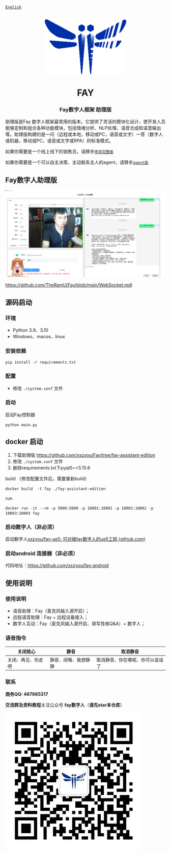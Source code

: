 [`English`](https://github.com/xszyou/Fay/blob/main/README_EN.md) 

<div align="center">
    <br>
    <img src="readme/icon.png" alt="Fay">
    <h1>FAY</h1>
	<h3>Fay数字人框架 助理版 </h3>
</div>



助理版是Fay 数字人框架最常用的版本。它提供了灵活的模块化设计，使开发人员能够定制和组合各种功能模块，包括情绪分析、NLP处理、语音合成和语音输出等。助理版构建的是一问（远程或本地，移动或PC，语音或文字）一答（数字人或机器，移动或PC，语音或文字或RPA）的标准模式。



如果你需要是一个线上线下的销售员，请移步[`带货完整版`](https://github.com/xszyou/Fay/tree/fay-sales-edition)  

如果你需要是一个可以自主决策、主动联系主人的agent，请移步[`agent版`](https://github.com/xszyou/Fay/tree/fay-agent-edition)                      

## **Fay数字人助理版**



![](readme/controller.png)

https://github.com/TheRamU/Fay/blob/main/WebSocket.md)


## **源码启动**


### **环境** 
- Python 3.9、3.10
- Windows、macos、linux

### **安装依赖**

```shell
pip install -r requirements.txt
```

### **配置**
+ 修改 `./system.conf` 文件

### **启动**
启动Fay控制器
```shell
python main.py
```

## **docker 启动**
1. 下载助理版
https://github.com/xszyou/Fay/tree/fay-assistant-edition
2.  修改 `./system.conf` 文件
3. 删除requirements.txt下pyqt5~=5.15.6

build （修改配置文件后，需要重新build）
```shell
docker build  -t fay ./fay-assistant-edition
```
run
```shell
docker run -it --rm -p 5000:5000 -p 10001:10001 -p 10002:10002 -p 10003:10003 fay
```
### **启动数字人（非必须）**
启动数字人[xszyou/fay-ue5: 可对接fay数字人的ue5工程 (github.com)](https://github.com/xszyou/fay-ue5)


### **启动android 连接器（非必须）**
代码地址：https://github.com/xszyou/fay-android


## **使用说明**


### **使用说明**

+ 语音助理：Fay（麦克风输入源开启）；
+ 远程语音助理：Fay + 远程设备接入；
+ 数字人互动：Fay（麦克风输入源开启、填写性格Q&A）+ 数字人；


### **语音指令**

| 关闭核心                  | 静音                       | 取消静音                                                         |
| ------------------------- | -------------------------- | ------------------------------------------------------------ |
| 关闭、再见、你走吧   | 静音、闭嘴、我想静静        |   取消静音、你在哪呢、你可以说话了                            |



### **联系**

**商务QQ: 467665317**

**交流群及资料教程**关注公众号 **fay数字人**（**请先star本仓库**）

![](readme/gzh.jpg)
